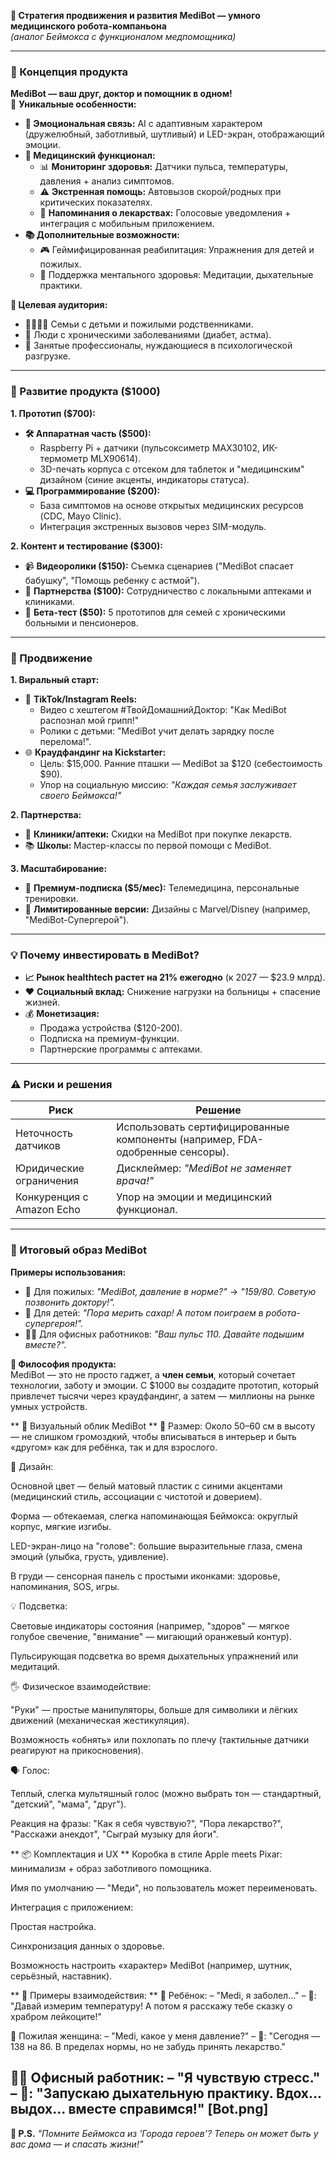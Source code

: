 **🚀 Стратегия продвижения и развития MediBot — умного медицинского робота-компаньона**  
*(аналог Беймокса с функционалом медпомощника)*  

---

### **🤖 Концепция продукта**  
**MediBot — ваш друг, доктор и помощник в одном!**  
🎯 **Уникальные особенности:**  
- **💖 Эмоциональная связь:** AI с адаптивным характером (дружелюбный, заботливый, шутливый) и LED-экран, отображающий эмоции.  
- **🏥 Медицинский функционал:**  
  - 📊 **Мониторинг здоровья:** Датчики пульса, температуры, давления + анализ симптомов.  
  - ⚠️ **Экстренная помощь:** Автовызов скорой/родных при критических показателях.  
  - 💊 **Напоминания о лекарствах:** Голосовые уведомления + интеграция с мобильным приложением.  
- **📚 Дополнительные возможности:**  
  - 🎮 Геймифицированная реабилитация: Упражнения для детей и пожилых.  
  - 🧘 Поддержка ментального здоровья: Медитации, дыхательные практики.  

**🎯 Целевая аудитория:**  
- 👨👩👧👦 Семьи с детьми и пожилыми родственниками.  
- 🏥 Люди с хроническими заболеваниями (диабет, астма).  
- 💼 Занятые профессионалы, нуждающиеся в психологической разгрузке.  

---

### **🔧 Развитие продукта ($1000)**  
**1. Прототип ($700):**  
- **🛠️ Аппаратная часть ($500):**  
  - Raspberry Pi + датчики (пульсоксиметр MAX30102, ИК-термометр MLX90614).  
  - 3D-печать корпуса с отсеком для таблеток и "медицинским" дизайном (синие акценты, индикаторы статуса).  
- **💻 Программирование ($200):**  
  - База симптомов на основе открытых медицинских ресурсов (CDC, Mayo Clinic).  
  - Интеграция экстренных вызовов через SIM-модуль.  

**2. Контент и тестирование ($300):**  
- 📹 **Видеоролики ($150):** Съемка сценариев ("MediBot спасает бабушку", "Помощь ребенку с астмой").  
- 🤝 **Партнерства ($100):** Сотрудничество с локальными аптеками и клиниками.  
- 🧪 **Бета-тест ($50):** 5 прототипов для семей с хроническими больными и пенсионеров.  

---

### **📢 Продвижение**  
**1. Виральный старт:**  
- 📱 **TikTok/Instagram Reels:**  
  - Видео с хештегом #ТвойДомашнийДоктор: "Как MediBot распознал мой грипп!"  
  - Ролики с детьми: "MediBot учит делать зарядку после перелома!".  
- 🌐 **Краудфандинг на Kickstarter:**  
  - Цель: $15,000. Ранние пташки — MediBot за $120 (себестоимость $90).  
  - Упор на социальную миссию: *"Каждая семья заслуживает своего Беймокса!"*  

**2. Партнерства:**  
- 🏥 **Клиники/аптеки:** Скидки на MediBot при покупке лекарств.  
- 📚 **Школы:** Мастер-классы по первой помощи с MediBot.  

**3. Масштабирование:**  
- 💎 **Премиум-подписка ($5/мес):** Телемедицина, персональные тренировки.  
- 🎨 **Лимитированные версии:** Дизайны с Marvel/Disney (например, "MediBot-Супергерой").  

---

### **💡 Почему инвестировать в MediBot?**  
- **📈 Рынок healthtech растет на 21% ежегодно** (к 2027 — $23.9 млрд).  
- ❤️ **Социальный вклад:** Снижение нагрузки на больницы + спасение жизней.  
- 💰 **Монетизация:**  
  - Продажа устройства ($120-200).  
  - Подписка на премиум-функции.  
  - Партнерские программы с аптеками.  

---

### **⚠️ Риски и решения**  
| **Риск**                | **Решение**                          |  
|--------------------------|--------------------------------------|  
| Неточность датчиков      | Использовать сертифицированные компоненты (например, FDA-одобренные сенсоры). |  
| Юридические ограничения  | Дисклеймер: *"MediBot не заменяет врача!"* |  
| Конкуренция с Amazon Echo| Упор на эмоции и медицинский функционал. |  

---

### **🌟 Итоговый образ MediBot**  
**Примеры использования:**  
- 👵 Для пожилых: *"MediBot, давление в норме?"* → *"159/80. Советую позвонить доктору!".*  
- 👶 Для детей: *"Пора мерить сахар! А потом поиграем в робота-супергероя!".*  
- 🧑💼 Для офисных работников: *"Ваш пульс 110. Давайте подышим вместе?".*  

**🚀 Философия продукта:**  
MediBot — это не просто гаджет, а **член семьи**, который сочетает технологии, заботу и эмоции. С $1000 вы создадите прототип, который привлечет тысячи через краудфандинг, а затем — миллионы на рынке умных устройств.  

** 🤖 Визуальный облик MediBot **
📏 Размер:
Около 50–60 см в высоту — не слишком громоздкий, чтобы вписываться в интерьер и быть «другом» как для ребёнка, так и для взрослого.

🎨 Дизайн:

Основной цвет — белый матовый пластик с синими акцентами (медицинский стиль, ассоциации с чистотой и доверием).

Форма — обтекаемая, слегка напоминающая Беймокса: округлый корпус, мягкие изгибы.

LED-экран-лицо на "голове": большие выразительные глаза, смена эмоций (улыбка, грусть, удивление).

В груди — сенсорная панель с простыми иконками: здоровье, напоминания, SOS, игры.

💡 Подсветка:

Световые индикаторы состояния (например, "здоров" — мягкое голубое свечение, "внимание" — мигающий оранжевый контур).

Пульсирующая подсветка во время дыхательных упражнений или медитаций.

🖐 Физическое взаимодействие:

"Руки" — простые манипуляторы, больше для символики и лёгких движений (механическая жестикуляция).

Возможность «обнять» или похлопать по плечу (тактильные датчики реагируют на прикосновения).

🗣️ Голос:

Теплый, слегка мультяшный голос (можно выбрать тон — стандартный, "детский", "мама", "друг").

Реакция на фразы: "Как я себя чувствую?", "Пора лекарство?", "Расскажи анекдот", "Сыграй музыку для йоги".

** 📦 Комплектация и UX **
Коробка в стиле Apple meets Pixar: минимализм + образ заботливого помощника.

Имя по умолчанию — "Меди", но пользователь может переименовать.

Интеграция с приложением:

Простая настройка.

Синхронизация данных о здоровье.

Возможность настроить «характер» MediBot (например, шутник, серьёзный, наставник).

** 💬 Примеры взаимодействия: **
🧒 Ребёнок:
– "Medi, я заболел..."
– 🤖: "Давай измерим температуру! А потом я расскажу тебе сказку о храбром лейкоците!"

👵 Пожилая женщина:
– "Medi, какое у меня давление?"
– 🤖: "Сегодня — 138 на 86. В пределах нормы, но не забудь принять лекарство."

👨‍💻 Офисный работник:
– "Я чувствую стресс."
– 🤖: "Запускаю дыхательную практику. Вдох... выдох... вместе справимся!"
[Bot.png]
---  
**💬 P.S.** *"Помните Беймокса из 'Города героев'? Теперь он может быть у вас дома — и спасать жизни!"*
